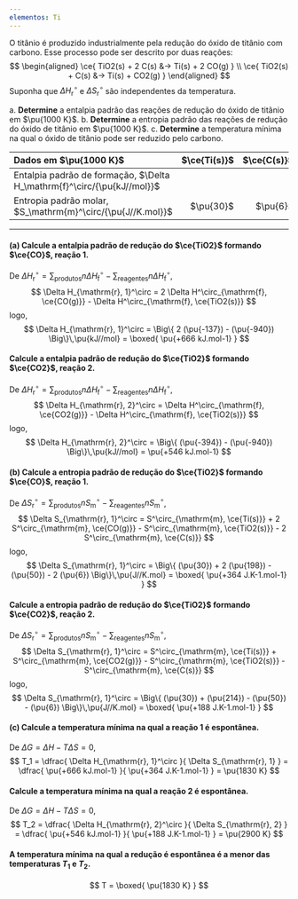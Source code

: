 ```yaml
---
elementos: Ti
---
```


O titânio é produzido industrialmente pela redução do óxido de titânio com carbono. Esse processo pode ser descrito por duas reações:
$$
\begin{aligned}
    \ce{ TiO2(s) + 2 C(s) &-> Ti(s) + 2 CO(g) } \\
    \ce{ TiO2(s) + C(s) &-> Ti(s) + CO2(g) }
\end{aligned}
$$
Suponha que $\Delta H_\mathrm{r}^\circ$ e $\Delta S_\mathrm{r}^\circ$ são independentes da temperatura.

a. **Determine** a entalpia padrão das reações de redução do óxido de titânio em $\pu{1000 K}$.
b. **Determine** a entropia padrão das reações de redução do óxido de titânio em $\pu{1000 K}$.
c. **Determine** a temperatura mínima na qual o óxido de titânio pode ser reduzido pelo carbono.

| Dados em $\pu{1000 K}$                                                  | $\ce{Ti(s)}$ | $\ce{C(s)}$ | $\ce{TiO2(s)}$ | $\ce{CO(g)}$ | $\ce{CO2(g)}$ |
| :---------------------------------------------------------------------- | -----------: | ----------: | -------------: | -----------: | ------------: |
| Entalpia padrão de formação, $\Delta H_\mathrm{f}^\circ/{\pu{kJ//mol}}$ |              |             |    $\pu{-940}$ |  $\pu{-137}$ |   $\pu{-394}$ |
| Entropia padrão molar, $S_\mathrm{m}^\circ/{\pu{J//K.mol}}$             |    $\pu{30}$ |    $\pu{6}$ |      $\pu{50}$ |   $\pu{198}$ |    $\pu{214}$ |


---

#### **(a)** Calcule a entalpia padrão de redução do $\ce{TiO2}$ formando $\ce{CO}$, reação 1.

De $\Delta H_\mathrm{r}^\circ = \sum_\text{produtos} n \Delta H^\circ_\mathrm{f} - \sum_\text{reagentes} n \Delta H^\circ_\mathrm{f}$,
$$
   \Delta H_{\mathrm{r}, 1}^\circ 
        = 2 \Delta H^\circ_{\mathrm{f}, \ce{CO(g)}} 
        - \Delta H^\circ_{\mathrm{f}, \ce{TiO2(s)}}
$$
logo,
$$
   \Delta H_{\mathrm{r}, 1}^\circ
        = \Big\{ 2 (\pu{-137}) - (\pu{-940}) \Big\}\,\pu{kJ//mol}
        = \boxed{ \pu{+666 kJ.mol-1} }
$$

#### Calcule a entalpia padrão de redução do $\ce{TiO2}$ formando $\ce{CO2}$, reação 2.

De $\Delta H_\mathrm{r}^\circ = \sum_\text{produtos} n \Delta H^\circ_\mathrm{f} - \sum_\text{reagentes} n \Delta H^\circ_\mathrm{f}$,
$$
   \Delta H_{\mathrm{r}, 2}^\circ 
        = \Delta H^\circ_{\mathrm{f}, \ce{CO2(g)}} 
        - \Delta H^\circ_{\mathrm{f}, \ce{TiO2(s)}}
$$
logo,
$$
   \Delta H_{\mathrm{r}, 2}^\circ
        = \Big\{ (\pu{-394}) - (\pu{-940}) \Big\}\,\pu{kJ//mol}
        = \pu{+546 kJ.mol-1}
$$

#### **(b)** Calcule a entropia padrão de redução do $\ce{TiO2}$ formando $\ce{CO}$, reação 1.

De $\Delta S_\mathrm{r}^\circ = \sum_\text{produtos} n S^\circ_\mathrm{m} - \sum_\text{reagentes} n S^\circ_\mathrm{m}$,
$$
   \Delta S_{\mathrm{r}, 1}^\circ 
        = S^\circ_{\mathrm{m}, \ce{Ti(s)}}
        + 2 S^\circ_{\mathrm{m}, \ce{CO(g)}} 
        - S^\circ_{\mathrm{m}, \ce{TiO2(s)}}
        - 2 S^\circ_{\mathrm{m}, \ce{C(s)}} 
$$
logo,
$$
   \Delta S_{\mathrm{r}, 1}^\circ
        = \Big\{ (\pu{30}) + 2 (\pu{198}) - (\pu{50}) - 2 (\pu{6}) \Big\}\,\pu{J//K.mol}
        = \boxed{ \pu{+364 J.K-1.mol-1} }
$$

#### Calcule a entropia padrão de redução do $\ce{TiO2}$ formando $\ce{CO2}$, reação 2.

De $\Delta S_\mathrm{r}^\circ = \sum_\text{produtos} n S^\circ_\mathrm{m} - \sum_\text{reagentes} n S^\circ_\mathrm{m}$,
$$
   \Delta S_{\mathrm{r}, 1}^\circ 
        = S^\circ_{\mathrm{m}, \ce{Ti(s)}}
        + S^\circ_{\mathrm{m}, \ce{CO2(g)}} 
        - S^\circ_{\mathrm{m}, \ce{TiO2(s)}}
        - S^\circ_{\mathrm{m}, \ce{C(s)}} 
$$
logo,
$$
   \Delta S_{\mathrm{r}, 1}^\circ
        = \Big\{ (\pu{30}) + (\pu{214}) - (\pu{50}) - (\pu{6}) \Big\}\,\pu{J//K.mol}
        = \boxed{ \pu{+188 J.K-1.mol-1} }
$$

#### **(c)** Calcule a temperatura mínima na qual a reação 1 é espontânea.

De $\Delta G = \Delta H - T \Delta S = 0$,
$$
    T_1 = \dfrac{ \Delta H_{\mathrm{r}, 1}^\circ  }{ \Delta S_{\mathrm{r}, 1} }
        = \dfrac{ \pu{+666 kJ.mol-1} }{ \pu{+364 J.K-1.mol-1} }
        = \pu{1830 K}
$$

#### Calcule a temperatura mínima na qual a reação 2 é espontânea.

De $\Delta G = \Delta H - T \Delta S = 0$,
$$
    T_2 = \dfrac{ \Delta H_{\mathrm{r}, 2}^\circ  }{ \Delta S_{\mathrm{r}, 2} }
        = \dfrac{ \pu{+546 kJ.mol-1} }{ \pu{+188 J.K-1.mol-1} }
        = \pu{2900 K}
$$


#### A temperatura mínima na qual a redução é espontânea é a menor das temperaturas $T_1$ e $T_2$.

$$
    T = \boxed{ \pu{1830 K} }
$$

